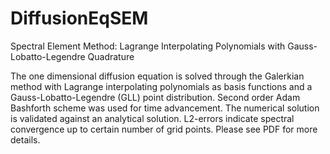 # DiffusionEqSEM
Spectral Element Method: Lagrange Interpolating Polynomials with Gauss-Lobatto-Legendre Quadrature

The one dimensional diffusion equation is solved through the Galerkian method with Lagrange interpolating polynomials as basis functions and a Gauss-Lobatto-Legendre (GLL) point distribution. Second order Adam Bashforth scheme was used for time advancement. The numerical solution is validated against an analytical solution. L2-errors indicate spectral convergence up to certain number of grid points. Please see PDF for more details.
